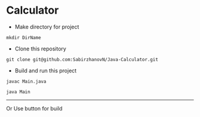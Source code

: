 # Calculator

* Make directory for project
~~~ 
mkdir DirName
~~~

* Clone this repository

~~~
git clone git@github.com:SabirzhanovN/Java-Calculator.git
~~~

* Build and run this project

~~~
javac Main.java
~~~
~~~
java Main
~~~

---
Or Use button for build 
